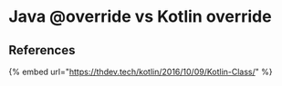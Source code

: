 # Java @override vs Kotlin override





## References

{% embed url="https://thdev.tech/kotlin/2016/10/09/Kotlin-Class/" %}



